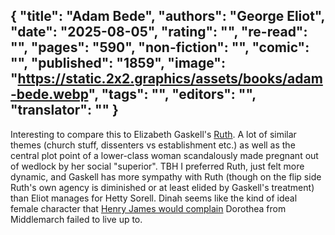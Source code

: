 {
 "title": "Adam Bede",
 "authors": "George Eliot",
 "date": "2025-08-05",
 "rating": "",
 "re-read": "",
 "pages": "590",
 "non-fiction": "",
 "comic": "",
 "published": "1859",
 "image": "https://static.2x2.graphics/assets/books/adam-bede.webp",
 "tags": "",
 "editors": "",
 "translator": ""
}
---

Interesting to compare this to Elizabeth Gaskell's [Ruth](/book-Ruth(1853)). A lot of similar themes (church stuff, dissenters vs establishment etc.) as well as the central plot point of a lower-class woman scandalously made pregnant out of wedlock by her social "superior". TBH I preferred Ruth, just felt more dynamic, and Gaskell has more sympathy with Ruth (though on the flip side Ruth's own agency is diminished or at least elided by Gaskell's treatment) than Eliot manages for Hetty Sorell. Dinah seems like the kind of ideal female character that [Henry James would complain](https://www.complete-review.com/quarterly/vol3/issue2/jameshmm.htm) Dorothea from Middlemarch failed to live up to.
